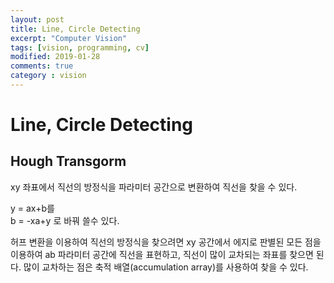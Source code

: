 ```yaml
---
layout: post
title: Line, Circle Detecting
excerpt: "Computer Vision"
tags: [vision, programming, cv]
modified: 2019-01-28
comments: true
category : vision
---
```



# Line, Circle Detecting

## Hough Transgorm
xy 좌표에서 직선의 방정식을 파라미터 공간으로 변환하여 직선을 찾을 수 있다.

y = ax+b를  
b = -xa+y 로 바꿔 쓸수 있다.

허프 변환을 이용하여 직선의 방정식을 찾으려면 xy 공간에서 에지로 판별된 모든 점을 이용하여 ab 파라미터 공간에 직선을 표현하고, 직선이 많이 교차되는 좌표를 찾으면 된다. 많이 교차하는 점은 축적 배열(accumulation array)를 사용하여 찾을 수 있다.